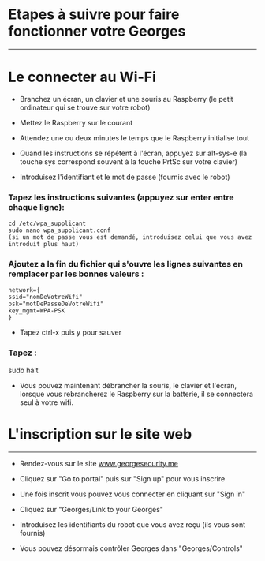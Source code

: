 # Etapes à suivre pour faire fonctionner votre Georges

***

# Le connecter au Wi-Fi

* Branchez un écran, un clavier et une souris au Raspberry (le petit ordinateur qui se trouve sur votre robot)

* Mettez le Raspberry sur le courant

* Attendez une ou deux minutes le temps que le Raspberry initialise tout

* Quand les instructions se répêtent à l'écran, appuyez sur alt-sys-e (la touche sys correspond souvent à la touche PrtSc sur votre clavier)

* Introduisez l'identifiant et le mot de passe (fournis avec le robot)

### Tapez les instructions suivantes (appuyez sur enter entre chaque ligne):
    cd /etc/wpa_supplicant
    sudo nano wpa_supplicant.conf
    (si un mot de passe vous est demandé, introduisez celui que vous avez introduit plus haut)

### Ajoutez a la fin du fichier qui s'ouvre les lignes suivantes en remplacer par les bonnes valeurs :

    network={
	ssid="nomDeVotreWifi"
	psk="motDePasseDeVotreWifi"
	key_mgmt=WPA-PSK
    }

* Tapez ctrl-x puis y pour sauver

### Tapez :
  sudo halt

* Vous pouvez maintenant débrancher la souris, le clavier et l'écran, lorsque vous rebrancherez le Raspberry sur la batterie, il se connectera seul à votre wifi.

# L'inscription sur le site web
__________________________________

* Rendez-vous sur le site www.georgesecurity.me

* Cliquez sur "Go to portal" puis sur "Sign up" pour vous inscrire

* Une fois inscrit vous pouvez vous connecter en cliquant sur "Sign in"

* Cliquez sur "Georges/Link to your Georges"

* Introduisez les identifiants du robot que vous avez reçu (ils vous sont fournis)

* Vous pouvez désormais contrôler Georges dans "Georges/Controls"
